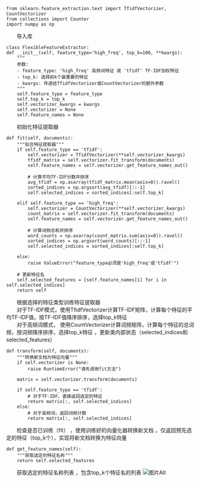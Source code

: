     from sklearn.feature_extraction.text import TfidfVectorizer, CountVectorizer
    from collections import Counter
    import numpy as np

&emsp;&emsp;导入库

    class FlexibleFeatureExtractor:
    def __init__(self, feature_type='high_freq', top_k=100, **kwargs):
        """
        参数:
        - feature_type: 'high_freq' 高频词特征 或 'tfidf' TF-IDF加权特征
        - top_k: 选择前k个最重要的特征
        - kwargs: 传递给TfidfVectorizer或CountVectorizer的额外参数
        """
        self.feature_type = feature_type
        self.top_k = top_k
        self.vectorizer_kwargs = kwargs
        self.vectorizer = None
        self.feature_names = None

&emsp;&emsp;初始化特征提取器

    def fit(self, documents):
        """拟合特征提取器"""
        if self.feature_type == 'tfidf':
            self.vectorizer = TfidfVectorizer(**self.vectorizer_kwargs)
            tfidf_matrix = self.vectorizer.fit_transform(documents)
            self.feature_names = self.vectorizer.get_feature_names_out()
            
            # 计算平均TF-IDF分数并排序
            avg_tfidf = np.asarray(tfidf_matrix.mean(axis=0)).ravel()
            sorted_indices = np.argsort(avg_tfidf)[::-1]
            self.selected_indices = sorted_indices[:self.top_k]
            
        elif self.feature_type == 'high_freq':
            self.vectorizer = CountVectorizer(**self.vectorizer_kwargs)
            count_matrix = self.vectorizer.fit_transform(documents)
            self.feature_names = self.vectorizer.get_feature_names_out()
            
            # 计算词频总和并排序
            word_counts = np.asarray(count_matrix.sum(axis=0)).ravel()
            sorted_indices = np.argsort(word_counts)[::-1]
            self.selected_indices = sorted_indices[:self.top_k]
            
        else:
            raise ValueError("feature_type必须是'high_freq'或'tfidf'")
            
        # 更新特征名
        self.selected_features = [self.feature_names[i] for i in self.selected_indices]
        return self
    
&emsp;&emsp;根据选择的特征类型训练特征提取器<br>
&emsp;&emsp;对于TF-IDF模式，使用TfidfVectorizer计算TF-IDF矩阵，计算每个特征的平均TF-IDF值，按TF-IDF值降序排序，选择top_k特征<br>
&emsp;&emsp;对于高频词模式， 使用CountVectorizer计算词频矩阵，计算每个特征的总词频，按词频降序排序，选择top_k特征 ，更新类内部状态（selected_indices和selected_features）

    def transform(self, documents):
        """转换新文档为特征向量"""
        if self.vectorizer is None:
            raise RuntimeError("请先调用fit方法")
            
        matrix = self.vectorizer.transform(documents)
        
        if self.feature_type == 'tfidf':
            # 对于TF-IDF，直接返回选定的特征
            return matrix[:, self.selected_indices]
        else:
            # 对于高频词，返回词频计数
            return matrix[:, self.selected_indices]

&emsp;&emsp;检查是否已训练（fit） ，使用训练好的向量化器转换新文档 ，仅返回预先选定的特征（top_k个），实现将新文档转换为特征向量
  
    def get_feature_names(self):
        """获取选定的特征名称"""
        return self.selected_features

&emsp;&emsp;获取选定的特征名称列表 ，包含top_k个特征名的列表
![图片Alt]("D:\Pycharm-community\NLP\picture\a.png" "任务四第2项")